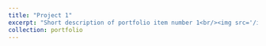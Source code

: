 ```yaml
---
title: "Project 1"
excerpt: "Short description of portfolio item number 1<br/><img src='/images/500x300.png'>"
collection: portfolio
---
```



